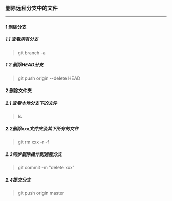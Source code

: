 ### 删除远程分支中的文件
---
#### 1 删除分支

##### 1.1 查看所有分支
> git branch -a

##### 1.2 删除HEAD分支

> git push origin --delete HEAD

#### 2 删除文件夹

##### 2.1 查看本地分支下的文件

> ls

##### 2.2删除xxx文件夹及其下所有的文件

> git rm xxx -r -f

##### 2.3同步删除操作到远程分支

> git commit -m "delete xxx"

##### 2.4提交分支

> git push origin master
